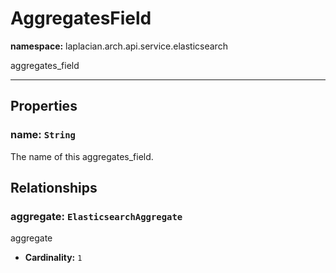 # **AggregatesField**
**namespace:** laplacian.arch.api.service.elasticsearch

aggregates_field



---

## Properties

### name: `String`
The name of this aggregates_field.

## Relationships

### aggregate: `ElasticsearchAggregate`
aggregate
- **Cardinality:** `1`
